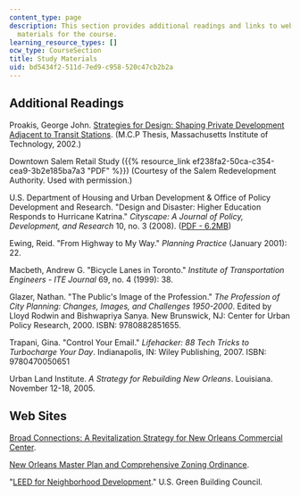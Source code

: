 ```yaml
---
content_type: page
description: This section provides additional readings and links to web sites as study
  materials for the course.
learning_resource_types: []
ocw_type: CourseSection
title: Study Materials
uid: bd5434f2-511d-7ed9-c958-520c47cb2b2a
---
```


Additional Readings
-------------------

Proakis, George John. [S](http://hdl.handle.net/1721.1/69441)[trategies for Design: Shaping Private Development Adjacent to Transit Stations](http://hdl.handle.net/1721.1/69441). (M.C.P Thesis, Massachusetts Institute of Technology, 2002.)

Downtown Salem Retail Study ({{% resource_link ef238fa2-50ca-c354-cea9-3b2e185ba7a3 "PDF" %}}) (Courtesy of the Salem Redevelopment Authority. Used with permission.)

U.S. Department of Housing and Urban Development & Office of Policy Development and Research. "Design and Disaster: Higher Education Responds to Hurricane Katrina." _Cityscape: A Journal of Policy, Development, and Research_ 10, no. 3 (2008). ([PDF - 6.2MB](http://www.huduser.org/periodicals/cityscpe/vol10num3/cityscapevol10num3.pdf))

Ewing, Reid. "From Highway to My Way." _Planning Practice_ (January 2001): 22.

Macbeth, Andrew G. "Bicycle Lanes in Toronto." _Institute of Transportation Engineers_ - _ITE Journal_ 69, no. 4 (1999): 38.

Glazer, Nathan. "The Public's Image of the Profession." _The Profession of City Planning: Changes, Images, and Challenges 1950-2000_. Edited by Lloyd Rodwin and Bishwapriya Sanya. New Brunswick, NJ: Center for Urban Policy Research, 2000. ISBN: 9780882851655.

Trapani, Gina. "Control Your Email." _Lifehacker: 88 Tech Tricks to Turbocharge Your Day_. Indianapolis, IN: Wiley Publishing, 2007. ISBN: 9780470050651

Urban Land Institute. _A Strategy for Rebuilding New Orleans_. Louisiana. November 12-18, 2005.

Web Sites
---------

[Broad Connections: A Revitalization Strategy for New Orleans Commercial Center](http://civicmoxie.com/portfolio/broad-connections-a-revitalization-strategy-for-a-new-orleans-commercial-corridor/).

[New Orleans Master Plan and Comprehensive Zoning Ordinance](http://www.nola.gov/city-planning/czo/).

"[LEED for Neighborhood Development](http://www.usgbc.org/DisplayPage.aspx?CMSPageID=148)." U.S. Green Building Council.